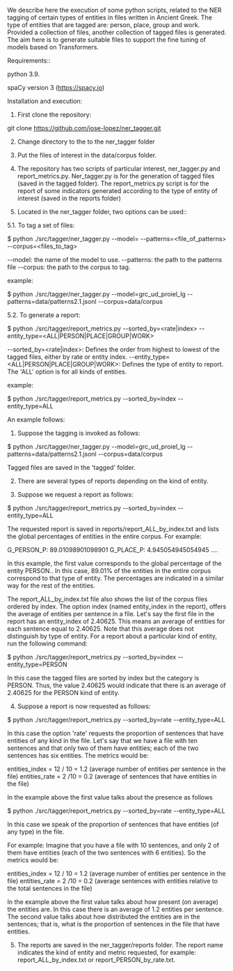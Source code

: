 We describe here the execution of some python scripts, related to the NER tagging of certain types of entities in files written in Ancient Greek. The type of entities that are tagged are: person, place, group and work. Provided a collection of files, another collection of tagged files is generated. The aim here is to generate suitable files to support the fine tuning of models based on Transformers.

Requirements::

python 3.9.

spaCy version 3 (https://spacy.io)

Installation and execution:

1. First clone the repository:

git clone https://github.com/jose-lopez/ner_tagger.git

2. Change directory to the to the ner_tagger folder

3. Put the files of interest in the data/corpus folder.

4. The repository has two scripts of particular interest, ner_tagger.py and report_metrics.py. Ner_tagger.py is for the  generation of tagged files (saved in the tagged folder). The report_metrics.py script is for the report of some indicators generated according to the type of entity of interest (saved in the reports folder)

5. Located in the ner_tagger folder, two options can be used::

5.1. To tag a set of files:

$ python ./src/tagger/ner_tagger.py --model=<model> --patterns=<file_of_patterns> --corpus=<files_to_tag>

--model:  the name of the model to use.
--patterns:  the path to the patterns file
--corpus:  the path to the corpus to tag.

example:

$ python ./src/tagger/ner_tagger.py --model=grc_ud_proiel_lg --patterns=data/patterns2.1.jsonl --corpus=data/corpus

5.2. To generate a report:

$ python ./src/tagger/report_metrics.py --sorted_by=<rate|index> --entity_type=<ALL|PERSON|PLACE|GROUP|WORK>

--sorted_by=<rate|index>: Defines the order from highest to lowest of the tagged files, either by rate or entity index.
--entity_type=<ALL|PERSON|PLACE|GROUP|WORK>: Defines the type of entity to report. The 'ALL' option is for all kinds of entities.

 example:

$ python ./src/tagger/report_metrics.py --sorted_by=index --entity_type=ALL

An example follows:

1. Suppose the tagging is invoked as follows:

$ python ./src/tagger/ner_tagger.py --model=grc_ud_proiel_lg --patterns=data/patterns2.1.jsonl --corpus=data/corpus

Tagged files are saved in the 'tagged' folder. 

2. There are several types of reports depending on the kind of entity.

3. Suppose we request a report as follows:

$ python ./src/tagger/report_metrics.py --sorted_by=index --entity_type=ALL

The requested report is saved in reports/report_ALL_by_index.txt and lists the global percentages of entities in the entire corpus. For example:

G_PERSON_P: 89.01098901098901 G_PLACE_P: 4.945054945054945 ....

In this example, the first value corresponds to the global percentage of the entity PERSON.. In this case, 89.01% of the entities in the entire corpus correspond to that type of entity. The percentages are indicated in a similar way for the rest of the entities.

The report_ALL_by_index.txt file also shows the list of the corpus files ordered by index. The option index (named entity_index in the report), offers the average of entities per sentence in a file. Let's say the first file in the report has an entity_index of 2.40625. This means an average of entities for each sentence equal to 2.40625. Note that this average does not distinguish by type of entity. For a report about a particular kind of entity, run the following command:

$ python ./src/tagger/report_metrics.py --sorted_by=index --entity_type=PERSON

In this case the tagged files are sorted by index but the category is PERSON. Thus, the value 2.40625 would indicate that there is an average of 2.40625 for the PERSON kind of entity.

4. Suppose a report is now requested as follows:

$ python ./src/tagger/report_metrics.py --sorted_by=rate --entity_type=ALL

In this case the option 'rate' requests the proportion of sentences that have entities of any kind in the file. Let's say that we have a file with ten sentences and that only two of them have entities; each of the two sentences has six entities. The metrics would be:

entities_index = 12 / 10 = 1.2 (average number of entities per sentence in the file)
entities_rate = 2 /10 = 0.2 (average of sentences that have entities in the file)

In the example above the first value talks about the presence as follows

$ python ./src/tagger/report_metrics.py --sorted_by=rate --entity_type=ALL

In this case we speak of the proportion of sentences that have entities (of any type) in the file.

For example: Imagine that you have a file with 10 sentences, and only 2 of them have entities (each of the two sentences with 6 entities). So the metrics would be:

entities_index = 12 / 10 = 1.2 (average number of entities per sentence in the file)
entities_rate = 2 /10 = 0.2 (average sentences with entities relative to the total sentences in the file)

In the example above the first value talks about how present (on average) the entities are. In this case there is an average of 1.2 entities per sentence. The second value talks about how distributed the entities are in the sentences; that is, what is the proportion of sentences in the file that have entities.

5. The reports are saved in the ner_tagger/reports folder. The report name indicates the kind of entity and metric requested, for example: report_ALL_by_index.txt or report_PERSON_by_rate.txt.
